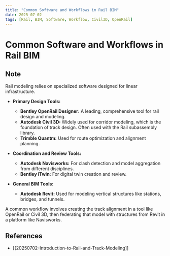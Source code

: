 ```yaml
---
title: "Common Software and Workflows in Rail BIM"
date: 2025-07-02
tags: [Rail, BIM, Software, Workflow, Civil3D, OpenRail]
---
```


# Common Software and Workflows in Rail BIM

## Note

Rail modeling relies on specialized software designed for linear infrastructure.

- **Primary Design Tools:**
  - **Bentley OpenRail Designer:** A leading, comprehensive tool for rail design and modeling.
  - **Autodesk Civil 3D:** Widely used for corridor modeling, which is the foundation of track design. Often used with the Rail subassembly library.
  - **Trimble Quantm:** Used for route optimization and alignment planning.

- **Coordination and Review Tools:**
  - **Autodesk Navisworks:** For clash detection and model aggregation from different disciplines.
  - **Bentley iTwin:** For digital twin creation and review.

- **General BIM Tools:**
  - **Autodesk Revit:** Used for modeling vertical structures like stations, bridges, and tunnels.

A common workflow involves creating the track alignment in a tool like OpenRail or Civil 3D, then federating that model with structures from Revit in a platform like Navisworks.

## References

- [[20250702-Introduction-to-Rail-and-Track-Modeling]]
